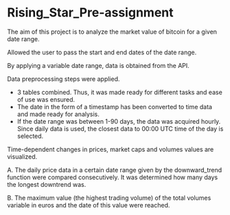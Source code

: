 # Rising_Star_Pre-assignment

The aim of this project is to analyze the market value of bitcoin for a given date range.

Allowed the user to pass the start and end dates of the date range.

By applying a variable date range, data is obtained from the API.

Data preprocessing steps were applied.
* 3 tables combined. Thus, it was made ready for different tasks and ease of use was ensured.
* The date in the form of a timestamp has been converted to time data and made ready for analysis.
* If the date range was between 1-90 days, the data was acquired hourly. Since daily data is used, the closest data to 00:00 UTC time of the day is selected.

Time-dependent changes in prices, market caps and volumes values ​​are visualized.

A. The daily price data in a certain date range given by the downward_trend function were compared consecutively. It was determined how many days the longest downtrend was.

B. The maximum value (the highest trading volume) of the total volumes variable in euros and the date of this value were reached.
